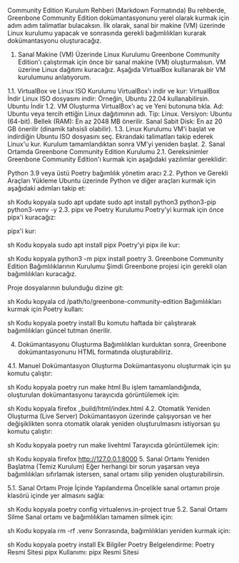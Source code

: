Community Edition Kurulum Rehberi (Markdown Formatında)
Bu rehberde, Greenbone Community Edition dokümantasyonunu yerel olarak kurmak için adım adım talimatlar bulacaksın. İlk olarak, sanal bir makine (VM) üzerinde Linux kurulumu yapacak ve sonrasında gerekli bağımlılıkları kurarak dokümantasyonu oluşturacağız.

1. Sanal Makine (VM) Üzerinde Linux Kurulumu
Greenbone Community Edition'ı çalıştırmak için önce bir sanal makine (VM) oluşturmalısın. VM üzerine Linux dağıtımı kuracağız. Aşağıda VirtualBox kullanarak bir VM kurulumunu anlatıyorum.

1.1. VirtualBox ve Linux ISO Kurulumu
VirtualBox'ı indir ve kur: VirtualBox İndir
Linux ISO dosyasını indir: Örneğin, Ubuntu 22.04 kullanabilirsin. Ubuntu İndir
1.2. VM Oluşturma
VirtualBox'ı aç ve Yeni butonuna tıkla.
Ad: Ubuntu veya tercih ettiğin Linux dağıtımının adı.
Tip: Linux.
Versiyon: Ubuntu (64-bit).
Bellek (RAM): En az 2048 MB önerilir.
Sanal Sabit Disk: En az 20 GB önerilir (dinamik tahsisli olabilir).
1.3. Linux Kurulumu
VM'i başlat ve indirdiğin Ubuntu ISO dosyasını seç.
Ekrandaki talimatları takip ederek Linux'u kur.
Kurulum tamamlandıktan sonra VM'yi yeniden başlat.
2. Sanal Ortamda Greenbone Community Edition Kurulumu
2.1. Gereksinimler
Greenbone Community Edition'ı kurmak için aşağıdaki yazılımlar gereklidir:

Python 3.9 veya üstü
Poetry bağımlılık yönetim aracı
2.2. Python ve Gerekli Araçları Yükleme
Ubuntu üzerinde Python ve diğer araçları kurmak için aşağıdaki adımları takip et:

sh
Kodu kopyala
sudo apt update
sudo apt install python3 python3-pip python3-venv -y
2.3. pipx ve Poetry Kurulumu
Poetry'yi kurmak için önce pipx'i kuracağız:

pipx'i kur:

sh
Kodu kopyala
sudo apt install pipx
Poetry'yi pipx ile kur:

sh
Kodu kopyala
python3 -m pipx install poetry
3. Greenbone Community Edition Bağımlılıklarının Kurulumu
Şimdi Greenbone projesi için gerekli olan bağımlılıkları kuracağız.

Proje dosyalarının bulunduğu dizine git:

sh
Kodu kopyala
cd /path/to/greenbone-community-edition
Bağımlılıkları kurmak için Poetry kullan:

sh
Kodu kopyala
poetry install
Bu komutu haftada bir çalıştırarak bağımlılıkları güncel tutman önerilir.

4. Dokümantasyonu Oluşturma
Bağımlılıkları kurduktan sonra, Greenbone dokümantasyonunu HTML formatında oluşturabiliriz.

4.1. Manuel Dokümantasyon Oluşturma
Dokümantasyonu oluşturmak için şu komutu çalıştır:

sh
Kodu kopyala
poetry run make html
Bu işlem tamamlandığında, oluşturulan dokümantasyonu tarayıcıda görüntülemek için:

sh
Kodu kopyala
firefox _build/html/index.html
4.2. Otomatik Yeniden Oluşturma (Live Server)
Dokümantasyon üzerinde çalışıyorsan ve her değişiklikten sonra otomatik olarak yeniden oluşturulmasını istiyorsan şu komutu çalıştır:

sh
Kodu kopyala
poetry run make livehtml
Tarayıcıda görüntülemek için:

sh
Kodu kopyala
firefox http://127.0.0.1:8000
5. Sanal Ortamı Yeniden Başlatma (Temiz Kurulum)
Eğer herhangi bir sorun yaşarsan veya bağımlılıkları sıfırlamak istersen, sanal ortamı silip yeniden oluşturabilirsin.

5.1. Sanal Ortamı Proje İçinde Yapılandırma
Öncelikle sanal ortamın proje klasörü içinde yer almasını sağla:

sh
Kodu kopyala
poetry config virtualenvs.in-project true
5.2. Sanal Ortamı Silme
Sanal ortamı ve bağımlılıkları tamamen silmek için:

sh
Kodu kopyala
rm -rf .venv
Sonrasında, bağımlılıkları yeniden kurmak için:

sh
Kodu kopyala
poetry install
Ek Bilgiler
Poetry Belgelendirme: Poetry Resmi Sitesi
pipx Kullanımı: pipx Resmi Sitesi
